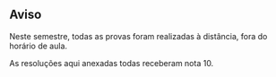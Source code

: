 ## Aviso

Neste semestre, todas as provas foram realizadas à distância, fora do horário de aula.

As resoluções aqui anexadas todas receberam nota 10.